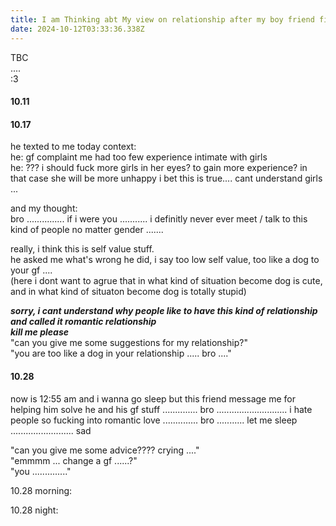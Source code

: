```yaml
---
title: I am Thinking abt My view on relationship after my boy friend find a gf and dis sth abt his gf with me
date: 2024-10-12T03:33:36.338Z
---
```








TBC  
....  
:3  
#### 10.11   
  
  
#### 10.17
he texted to me today
context:  
he: gf complaint me had too few experience intimate with girls  
he: ??? i should fuck more girls in her eyes? to gain more experience? in that case she will be more unhappy i bet this is true.... cant understand girls ...

and my thought:   
bro ...............
if i were you ...........
i definitly never ever meet / talk to this kind of people no matter gender .......  
  
really, i think this is self value stuff.  
he asked me what's wrong he did, i say too low self value, too like a dog to your gf ....  
(here i dont want to agrue that in what kind of situation become dog is cute, and in what kind of situaton become dog is totally stupid)    
  
***sorry, i cant understand why people like to have this kind of relationship and called it romantic relationship***  
***kill me please***  
"can you give me some suggestions for my relationship?"  
"you are too like a dog in your relationship ..... bro ...."  
  
  
#### 10.28
now is 12:55 am and i wanna go sleep but this friend message me for helping him solve he and his gf stuff ..............
bro ............................
i hate people so fucking into romantic love ..............
bro ...........
let me sleep .........................
sad
  
"can you give me some advice???? crying ...."  
"emmmm ... change a gf ......?"   
"you .............."  
  
10.28 morning:  
  
10.28 night:  
  
